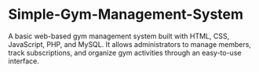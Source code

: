 # Simple-Gym-Management-System
 A basic web-based gym management system built with HTML, CSS, JavaScript, PHP, and MySQL. It allows administrators to manage members, track subscriptions, and organize gym activities through an easy-to-use interface.
